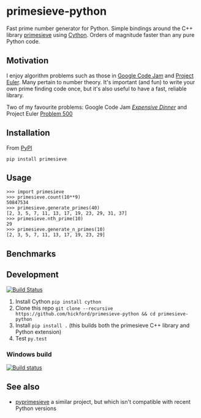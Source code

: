 primesieve-python
================

Fast prime number generator for Python. Simple bindings around the C++ library [primesieve](http://primesieve.org/) using [Cython](http://cython.org/). Orders of magnitude faster than any pure Python code.

Motivation
------

I enjoy algorithm problems such as those in [Google Code Jam](https://code.google.com/codejam) and [Project Euler](https://projecteuler.net/). Many pertain to number theory. It's important (and fun) to write your own prime finding code once, but it's also useful to have a fast, reliable library.

Two of my favourite problems: Google Code Jam [*Expensive Dinner*](https://code.google.com/codejam/contest/dashboard?c=1150486#s=p2) and Project Euler [Problem 500](https://projecteuler.net/problem=500)

Installation
----

From [PyPI](https://pypi.python.org/pypi/primesieve)

    pip install primesieve

Usage
---

    >>> import primesieve
    >>> primesieve.count(10**9)
    50847534
    >>> primesieve.generate_primes(40)
    [2, 3, 5, 7, 11, 13, 17, 19, 23, 29, 31, 37]
    >>> primesieve.nth_prime(10)
    29
    >>> primesieve.generate_n_primes(10)
    [2, 3, 5, 7, 11, 13, 17, 19, 23, 29]

Benchmarks
---

Development
---------

[![Build Status](https://travis-ci.org/hickford/primesieve-python.svg?branch=master)](https://travis-ci.org/hickford/primesieve-python)

1. Install Cython `pip install cython`
2. Clone this repo `git clone --recursive https://github.com/hickford/primesieve-python && cd primesieve-python`
3. Install `pip install .` (this builds both the primesieve C++ library and Python extension)
4. Test `py.test`

### Windows build

[![Build status](https://ci.appveyor.com/api/projects/status/4chekgdj7bqx4ivt/branch/master?svg=true)](https://ci.appveyor.com/project/hickford/primesieve-python/branch/master)

See also
---

* [pyprimesieve](https://github.com/jaredks/pyprimesieve) a similar project, but which isn't compatible with recent Python versions
